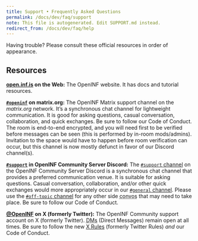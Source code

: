 ```yaml
---
title: Support • Frequently Asked Questions
permalink: /docs/dev/faq/support
note: This file is autogenerated. Edit SUPPORT.md instead.
redirect_from: /docs/dev/faq/help
---
```


Having trouble? Please consult these official resources in order of appearance.

## Resources

**[open.inf.is][docs-site] on the Web:** The OpenINF website. It has docs and
tutorial resources.

**[`#openinf`][matrix-channel] on matrix.org:** The OpenINF Matrix support
channel on the _matrix.org_ network. It’s a synchronous chat channel for
lightweight communication. It is good for asking questions, casual conversation,
collaboration, and quick exchanges. Be sure to follow our Code of Conduct. The
room is end-to-end encrypted, and you will need first to be verified before
messages can be seen (this is performed by in-room mods/admins). Invitation to
the space would have to happen before room verification can occur, but this
channel is now mostly defunct in favor of our Discord channel(s).

**[`#support`][support-channel-discord] in OpenINF Community Server Discord:**
The [`#support` channel][] on the OpenINF Community Server Discord is a
synchronous chat channel that provides a preferred communication venue. It is
suitable for asking questions. Casual conversation, collaboration, and/or other
quick exchanges would more appropriately occur in our [`#general` channel][].
Please use the [`#off-topic` channel][] for any other side
<abbr title="conversations">convos</abbr> that may need to take place. Be sure
to follow our Code of Conduct.

**[@OpenINF][x-twitter-account] on X (formerly Twitter):** The OpenINF Community
support account on X (formerly Twitter).
<abbr title="Direct Messages">DMs</abbr> (Direct Messages) remain open at all
times. Be sure to follow the new [X Rules][x-twitter-rules] (formerly Twitter
Rules) _and_ our Code of Conduct.

<!-- prettier-ignore-start -->
<!-- LINK DEFINITION LABELS - START -->

[`#off-topic` channel]: https://discord.gg/ACMjssFV
[`#support` channel]: https://discord.gg/eZZtnHKN
[`#general` channel]: https://discord.gg/gUPTCPjd
[docs-site]: https://open.inf.is
[matrix-channel]: https://matrix.to/#/#openinf:matrix.org
[support-channel-discord]: https://discord.gg/CYJSYxjN
[x-twitter-account]: https://twitter.com/OpenINF
[x-twitter-rules]: https://help.twitter.com/en/rules-and-policies/x-rules

<!-- LINK DEFINITION LABELS - END -->
<!-- prettier-ignore-end -->
